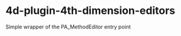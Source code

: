 4d-plugin-4th-dimension-editors
===============================

Simple wrapper of the PA_MethodEditor entry point

